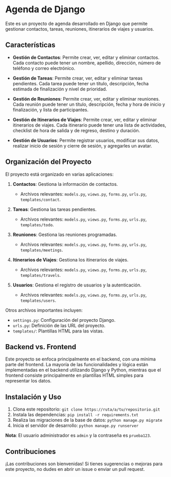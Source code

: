 # Agenda de Django

Este es un proyecto de agenda desarrollado en Django que permite gestionar contactos, tareas, reuniones, itinerarios de viajes y usuarios.

## Características

- **Gestión de Contactos**: Permite crear, ver, editar y eliminar contactos. Cada contacto puede tener un nombre, apellido, dirección, número de teléfono y correo electrónico.

- **Gestión de Tareas**: Permite crear, ver, editar y eliminar tareas pendientes. Cada tarea puede tener un título, descripción, fecha estimada de finalización y nivel de prioridad.

- **Gestión de Reuniones**: Permite crear, ver, editar y eliminar reuniones. Cada reunión puede tener un título, descripción, fecha y hora de inicio y finalización, y lista de participantes.

- **Gestión de Itinerarios de Viajes**: Permite crear, ver, editar y eliminar itinerarios de viajes. Cada itinerario puede tener una lista de actividades, checklist de hora de salida y de regreso, destino y duración.

- **Gestión de Usuarios**: Permite registrar usuarios, modificar sus datos, realizar inicio de sesión y cierre de sesión, y agregarles un avatar.

## Organización del Proyecto

El proyecto está organizado en varias aplicaciones:

1. **Contactos**: Gestiona la información de contactos.
   - Archivos relevantes: `models.py`, `views.py`, `forms.py`, `urls.py`, `templates/contact`.

2. **Tareas**: Gestiona las tareas pendientes.
   - Archivos relevantes: `models.py`, `views.py`, `forms.py`, `urls.py`, `templates/todo`.

3. **Reuniones**: Gestiona las reuniones programadas.
   - Archivos relevantes: `models.py`, `views.py`, `forms.py`, `urls.py`, `templates/meetings`.

4. **Itinerarios de Viajes**: Gestiona los itinerarios de viajes.
   - Archivos relevantes: `models.py`, `views.py`, `forms.py`, `urls.py`, `templates/travels`.

5. **Usuarios**: Gestiona el registro de usuarios y la autenticación.
   - Archivos relevantes: `models.py`, `views.py`, `forms.py`, `urls.py`, `templates/users`.

Otros archivos importantes incluyen:

- `settings.py`: Configuración del proyecto Django.
- `urls.py`: Definición de las URL del proyecto.
- `templates/`: Plantillas HTML para las vistas.

## Backend vs. Frontend

Este proyecto se enfoca principalmente en el backend, con una mínima parte del frontend. La mayoría de las funcionalidades y lógica están implementadas en el backend utilizando Django y Python, mientras que el frontend consiste principalmente en plantillas HTML simples para representar los datos.

## Instalación y Uso

1. Clona este repositorio: `git clone https://ruta/a/tu/repositorio.git`
2. Instala las dependencias: `pip install -r requirements.txt`
3. Realiza las migraciones de la base de datos: `python manage.py migrate`
4. Inicia el servidor de desarrollo: `python manage.py runserver`

**Nota**: El usuario administrador es `admin` y la contraseña es `prueba123`.

## Contribuciones

¡Las contribuciones son bienvenidas! Si tienes sugerencias o mejoras para este proyecto, no dudes en abrir un issue o enviar un pull request.